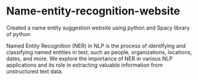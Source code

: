 # Name-entity-recognition-website
Created a name entity suggestion website using python and Spacy library of python

Named Entity Recognition (NER) in NLP is the process of identifying and classifying named entities in text, such as people, organizations, locations, dates, and more. We explore the importance of NER in various NLP applications and its role in extracting valuable information from unstructured text data.

